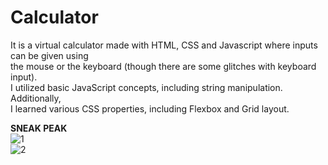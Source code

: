 # Calculator
It is  a virtual calculator made with HTML, CSS and Javascript where inputs can be given using <br>
the mouse or the keyboard (though there are some glitches with keyboard input).<br>
I utilized basic JavaScript concepts, including string manipulation. Additionally,<br>
I learned various CSS properties, including Flexbox and Grid layout.

<b>SNEAK PEAK</b>
<br>
![1](https://github.com/user-attachments/assets/49b30b93-d2e5-4706-9f48-71cab65bfc90)
<br>
![2](https://github.com/user-attachments/assets/161b7fb8-ad66-4e2a-a1d2-73024df2a7d9)
